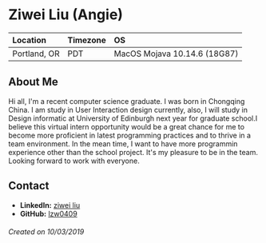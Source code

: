 
# Ziwei Liu (Angie)

Location | Timezone | OS
:--- | :--- | :---
Portland, OR | PDT | MacOS Mojava 10.14.6 (18G87)|

## About Me
Hi all, I'm a recent computer science graduate. I was born in Chongqing China. I am study in User Interaction design currently, also, I will study in Design informatic at University of Edinburgh next year for graduate school.I believe this virtual intern opportunity would be a great chance for me to become more proficient in latest programming practices and to thrive in a team environment. In the mean time,  I want to have more programmin experience other than the school project. It's my pleasure to be in the team. Looking forward to work with everyone.

## Contact
* __LinkedIn:__ [ziwei liu](https://www.linkedin.com/in/ziwei-liu-813b78122/)
* __GitHub:__ [lzw0409](https://github.com/lzw0409)

###### Created on 10/03/2019
